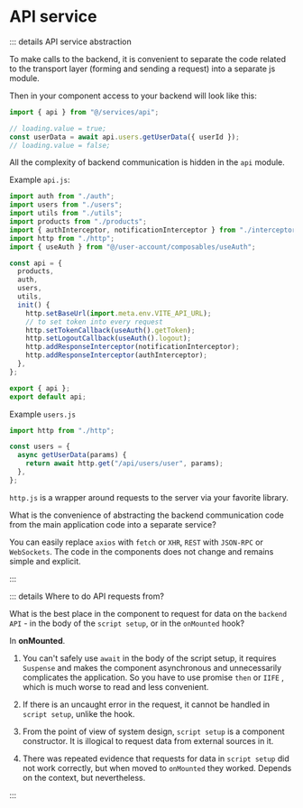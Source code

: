 # API service

::: details API service abstraction

To make calls to the backend, it is convenient to separate the code related to the transport layer (forming and sending a request) into a separate js module.

Then in your component access to your backend will look like this:

```js
import { api } from "@/services/api";

// loading.value = true;
const userData = await api.users.getUserData({ userId });
// loading.value = false;
```

All the complexity of backend communication is hidden in the `api` module.

Example `api.js`:

```js
import auth from "./auth";
import users from "./users";
import utils from "./utils";
import products from "./products";
import { authInterceptor, notificationInterceptor } from "./interceptors";
import http from "./http";
import { useAuth } from "@/user-account/composables/useAuth";

const api = {
  products,
  auth,
  users,
  utils,
  init() {
    http.setBaseUrl(import.meta.env.VITE_API_URL);
    // to set token into every request
    http.setTokenCallback(useAuth().getToken);
    http.setLogoutCallback(useAuth().logout);
    http.addResponseInterceptor(notificationInterceptor);
    http.addResponseInterceptor(authInterceptor);
  },
};

export { api };
export default api;
```

Example `users.js`

```js
import http from "./http";

const users = {
  async getUserData(params) {
    return await http.get("/api/users/user", params);
  },
};
```

`http.js` is a wrapper around requests to the server via your favorite library.

What is the convenience of abstracting the backend communication code from the main application code into a separate service?

You can easily replace `axios` with `fetch` or `XHR`, `REST` with `JSON-RPC` or `WebSockets`. The code in the components does not change and remains simple and explicit.

:::

::: details Where to do API requests from?

What is the best place in the component to request for data on the `backend API` - in the body of the `script setup`, or in the `onMounted` hook?

In **onMounted**.

1. You can't safely use `await` in the body of the script setup, it requires `Suspense` and makes the component asynchronous and unnecessarily complicates the application. So you have to use promise `then` or `IIFE` , which is much worse to read and less convenient.

2. If there is an uncaught error in the request, it cannot be handled in `script setup`, unlike the hook.

3. From the point of view of system design, `script setup` is a component constructor. It is illogical to request data from external sources in it.

4. There was repeated evidence that requests for data in `script setup` did not work correctly, but when moved to `onMounted` they worked. Depends on the context, but nevertheless.

:::
